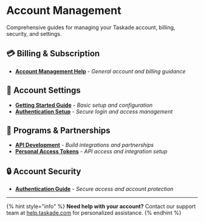 # Account Management

Comprehensive guides for managing your Taskade account, billing, security, and settings.

## 💳 **Billing & Subscription**

- [**Account Management Help**](../help-center/account-management/README.md) - _General account and billing guidance_

## 📱 **Account Settings**

- [**Getting Started Guide**](../getting-started/README.md) - _Basic setup and configuration_
- [**Authentication Setup**](../start/authentication.md) - _Secure login and access management_

## 🤝 **Programs & Partnerships**

- [**API Development**](../developers/README.md) - _Build integrations and partnerships_
- [**Personal Access Tokens**](../start/personal-tokens.md) - _API access and integration setup_

## 🔒 **Account Security**

- [**Authentication Guide**](../start/authentication.md) - _Secure access and account protection_

---

{% hint style="info" %}
**Need help with your account?** Contact our support team at [help.taskade.com](https://help.taskade.com) for personalized assistance.
{% endhint %}

